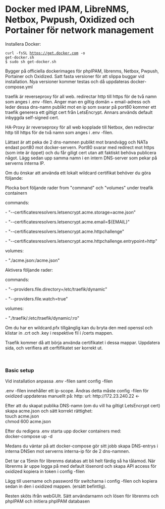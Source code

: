 <h1>Docker med IPAM, LibreNMS, Netbox, Pwpush, Oxidized och Portainer för network management</h1>

<p>Installera Docker:</p>

<code>curl -fsSL https://get.docker.com -o get-docker.sh</code><br>
<code>$ sudo sh get-docker.sh</code>

<p> Bygger på officiella dockerimages för phpIPAM, librenms, Netbox, Pwpush, Portainer och Oxidized. 
Satt fasta versioner för att slippa buggar vid installation. Nya versioner kommer testas och då uppdateras docker-compose.yml
</p>

<p> traefik är reverseproxy för all web. redirectar http till https för de två namn som anges i .env -filen.
Anger man en giltig domän + email-adress och leder dessa dns-namn publikt mot en ip som svarar på port80 kommer ett traefik
generera ett giltigt cert från LetsEncrypt. Annars används default inbyggda self-signed cert.
</p>

<p> HA-Proxy är reverseproxy för all web kopplade till Netbox, den redirectar http till https för de två namn som anges i .env -filen.
</p>

<p> Lättast är att peka de 2 dns-namnen publikt mot brandvägg och NATa endast port80 mot docker-servern.
Port80 svarar med redirect mot https (som inte är öppet) och du får giligt cert utan att faktiskt behöva publicera något.
Lägg sedan upp samma namn i en intern DNS-server som pekar på serverns interna IP.
</p>

<p>Om du önskar att använda ett lokalt wildcard certifikat behöver du göra följande: </p>

<p>Plocka bort följande rader from "command" och "volumes" under treafik containern </p>
       
<p>   commands: </p>
<p>      - "--certificatesresolvers.letsencrypt.acme.storage=acme.json" </p>
<p>      - "--certificatesresolvers.letsencrypt.acme.email=${EMAIL}" </p> 
<p>      - "--certificatesresolvers.letsencrypt.acme.httpchallenge" </p>
<p>      - "--certificatesresolvers.letsencrypt.acme.httpchallenge.entrypoint=http" </p>
<p>       volumes: </p>
<p>      - "./acme.json:/acme.json" </p>
<p>Aktivera följande rader: </p>
<p>   commands:</p>
<p>      - "--providers.file.directory=/etc/traefik/dynamic"</p>
<p>      - "--providers.file.watch=true"</p>
<p>       volumes:</p>
<p>      - "./traefik/:/etc/traefik/dynamic/:ro"</p> 
<p>Om du har en wildcard.pfx tillgänglig kan du bryta den med openssl och klistar in .crt och .key i respektive fil i /certs mappen.</p>
<p>Traefik kommer då att börja använda certifikatet i dessa mappar. Uppdatera sida, och verifiera att cerftifikatet ser korrekt ut.</p>

<br>
<h3> Basic setup </h3>
<p> Vid installation anpassa .env -filen samt config -filen </p>
<p>.env -filen innehåller ett ip-scope. Ändras detta måste config -filen för oxidized uppdateras manuellt på:
http:
url: http://172.23.240.22  <-
</p>
<p> Efter att du skapat publika DNS-namn (om du vill ha giltigt LetsEncrypt cert) skapa acme.json och sätt korrekt rättighet:
<br> touch acme.json
<br> chmod 600 acme.json
<p> Efter du redigera .env starta upp docker containers med: <BR>
docker-compose up -d
<p> Medans du väntar på att docker-compose gör sitt jobb skapa DNS-entrys i interna DNSen mot serverns interna-ip för de 2 dns-namnen.</p>
<p> Det tar ca 15min för librenms databas att bli helt färdig så ha tålamod. 
När librenms är uppe logga på med default lösenord och skapa API access för oxidized kopiera in token i config -filen 
</p>
<p> Lägg till username och password för switcharna i config -filen och kopiera sedan in den i oxidized mappen. (ersätt befintlig).
</p>
<p> Resten sköts ifrån webGUIt. Sätt användarnamn och lösen för librenms och phpIPAM och initiera phpIPAM databasen
</p>
